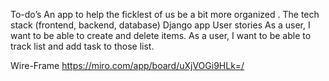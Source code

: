 To-do’s
An app to help the ficklest of us be a bit more organized .
The tech stack (frontend, backend, database)
Django app 
User stories
As a user, I want to be able to create and delete items. As a user, I want to be able to track list and add task to those list. 

Wire-Frame 
https://miro.com/app/board/uXjVOGi9HLk=/



